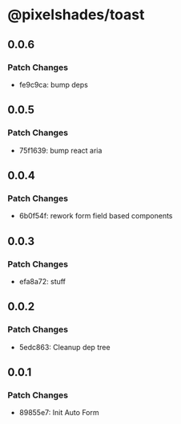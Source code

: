 # @pixelshades/toast

## 0.0.6

### Patch Changes

- fe9c9ca: bump deps

## 0.0.5

### Patch Changes

- 75f1639: bump react aria

## 0.0.4

### Patch Changes

- 6b0f54f: rework form field based components

## 0.0.3

### Patch Changes

- efa8a72: stuff

## 0.0.2

### Patch Changes

- 5edc863: Cleanup dep tree

## 0.0.1

### Patch Changes

- 89855e7: Init Auto Form
